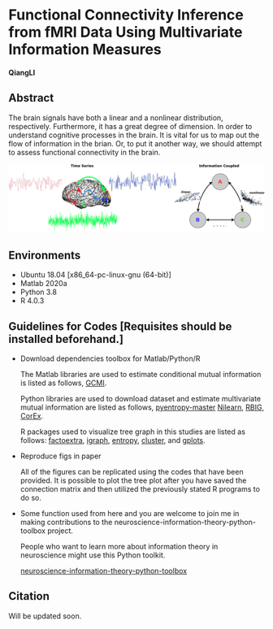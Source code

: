 # **Functional Connectivity Inference from fMRI Data Using Multivariate Information Measures**

#### QiangLI

## Abstract

The brain signals have both a linear and a nonlinear distribution,
respectively. Furthermore, it has a great degree of dimension. In order
to understand cognitive processes in the brain. It is vital for us to
map out the flow of information in the brian. Or, to put it another way,
we should attempt to assess functional connectivity in the brain.

![](models.png)

## Environments

  - Ubuntu 18.04 [x86_64-pc-linux-gnu (64-bit)]
  - Matlab 2020a
  - Python 3.8
  - R 4.0.3

## Guidelines for Codes [Requisites should be installed beforehand.]

  - Download dependencies toolbox for Matlab/Python/R
    
    The Matlab libraries are used to estimate conditional mutual
    information is listed as follows,
    [GCMI](https://github.com/robince/gcmi/blob/master/matlab/).
    
    Python libraries are used to download dataset and estimate
    multivariate mutual information are listed as follows,
    [pyentropy-master](http://code.google.com/p/pyentropy)
    [Nilearn](https://nilearn.github.io/),
    [RBIG](https://isp.uv.es/RBIG4IT.htm),
    [CorEx](https://github.com/gregversteeg/CorEx).
    
    R packages used to visualize tree graph in this studies are listed
    as follows:
    [factoextra](https://cran.r-project.org/web/packages/factoextra/index.html),
    [igraph](https://igraph.org/r/),
    [entropy](http://www.strimmerlab.org/software/entropy/),
    [cluster](https://svn.r-project.org/R-packages/trunk/cluster/), and
    [gplots](https://cran.r-project.org/web/packages/gplots/index.html).

  - Reproduce figs in paper
    
    All of the figures can be replicated using the codes that have been provided. It is possible to plot the tree plot after you have saved the connection matrix and then utilized the previously stated R programs to do so.
    
  - Some function used from here and you are welcome to join me in making contributions to the     neuroscience-information-theory-python-toolbox project.
  
    People who want to learn more about information theory in neuroscience might use this Python toolkit.
    
    [neuroscience-information-theory-python-toolbox](https://bitbucket.org/qiangliuv/neuroscience-information-theory-python-toolbox/src/main/)

## Citation

Will be updated soon.
